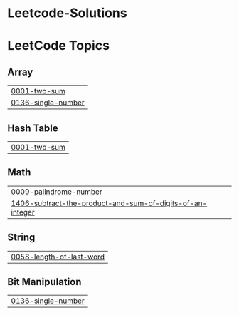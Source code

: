 # Leetcode-Solutions
<!---LeetCode Topics Start-->
# LeetCode Topics
## Array
|  |
| ------- |
| [0001-two-sum](https://github.com/savad-t/Leetcode-Solutions/tree/master/0001-two-sum) |
| [0136-single-number](https://github.com/savad-t/Leetcode-Solutions/tree/master/0136-single-number) |
## Hash Table
|  |
| ------- |
| [0001-two-sum](https://github.com/savad-t/Leetcode-Solutions/tree/master/0001-two-sum) |
## Math
|  |
| ------- |
| [0009-palindrome-number](https://github.com/savad-t/Leetcode-Solutions/tree/master/0009-palindrome-number) |
| [1406-subtract-the-product-and-sum-of-digits-of-an-integer](https://github.com/savad-t/Leetcode-Solutions/tree/master/1406-subtract-the-product-and-sum-of-digits-of-an-integer) |
## String
|  |
| ------- |
| [0058-length-of-last-word](https://github.com/savad-t/Leetcode-Solutions/tree/master/0058-length-of-last-word) |
## Bit Manipulation
|  |
| ------- |
| [0136-single-number](https://github.com/savad-t/Leetcode-Solutions/tree/master/0136-single-number) |
<!---LeetCode Topics End-->